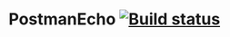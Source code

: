 # PostmanEcho [![Build status](https://ci.appveyor.com/api/projects/status/71l4hhvno3snh18d?svg=true)](https://ci.appveyor.com/project/artemyev86an/postmanecho)
